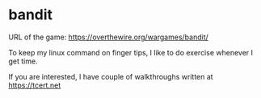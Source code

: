 # bandit

URL of the game: https://overthewire.org/wargames/bandit/

To keep my linux command on finger tips, I like to do exercise whenever I get time.

If you are interested, I have couple of walkthroughs written at https://tcert.net 
